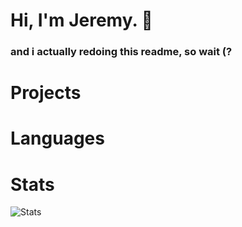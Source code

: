 # Hi, I'm Jeremy. 👋
### and i actually redoing this readme, so wait (?

# Projects

# Languages

# Stats
![Stats](https://github-readme-stats.vercel.app/api?username=JeremyBorja&show_icons=true&theme=gotham)
